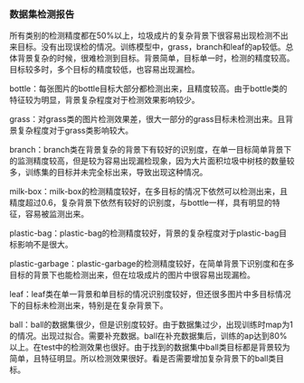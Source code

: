 ### 数据集检测报告

​		所有类别的检测精度都在50%以上，垃圾成片的复杂背景下很容易出现检测不出来目标。没有出现误检的情况。训练模型中，grass，branch和leaf的ap较低。总体背景复杂的时候，很难检测到目标。背景简单，目标单一时，检测的精度较高。目标较多时，多个目标的精度较低，也容易出现漏检。

bottle：每张图片的bottle目标大部分都检测出来，且精度较高。由于bottle类的特征较为明显，背景复杂程度对于检测效果影响较少。

grass：对grass类的图片检测效果差，很大一部分的grass目标未检测出来。且背景复杂程度对于grass类影响较大。

branch：branch类在背景复杂的背景下有较好的识别度，在单一目标简单背景下的监测精度较高，但是较为容易出现漏检现象，因为大片面积垃圾中树枝的数量较多，训练集的目标并未完全标出来，导致出现这种情况。

milk-box：milk-box的检测精度较好，在多目标的情况下依然可以检测出来，且精度超过0.6，复杂背景下依然有较好的识别度，与bottle一样，具有明显的特征，容易被监测出来。

plastic-bag：plastic-bag的检测精度较好，背景的复杂程度对于plastic-bag目标影响不是很大。

plastic-garbage：plastic-garbage的检测精度较好，在简单背景下识别度和在多目标的背景下也能检测出来，但在垃圾成片的图片中很容易出现漏检。

leaf：leaf类在单一背景和单目标的情况识别度较好，但还很多图片中多目标情况下的目标未检测出来，特别是在复杂背景下。

ball：ball的数据集很少，但是识别度较好。由于数据集过少，出现训练时map为1的情况。出现过拟合。需要补充数据。ball在补充数据集后，训练的ap达到80%以上。在test中的检测效果也很好。由于找到的数据集中ball类目标都是背景较为简单，且特征明显。所以检测效果很好。看是否需要增加复杂背景下的ball类目标。